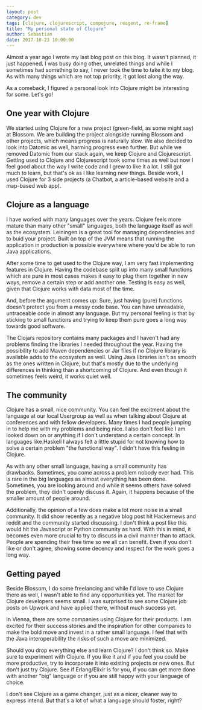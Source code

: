 ```yaml
---
layout: post
category: dev
tags: [clojure, clojurescript, compojure, reagent, re-frame]
title: "My personal state of Clojure"
author: Sebastian
date: 2017-10-23 10:00:00
---
```

Almost a year ago I wrote my last blog post on this blog. It wasn't planned, it just happened. I was busy doing other, unrelated things and while I sometimes had something to say, I never took the time to take it to my blog. As with many things which are not top priority, it got lost along the way.

As a comeback, I figured a personal look into Clojure might be interesting for some. Let's go!

## One year with Clojure

We started using Clojure for a new project (green-field, as some might say) at Blossom. We are building the project alongside running Blossom and other projects, which means progress is naturally slow. We also decided to look into Datomic as well, harming progress even further. But while we removed Datomic from our stack again, we keep Clojure and Clojurescript. Getting used to Clojure and Clojurescript took some times as well but now I feel good about the way I write code and I grew to like it a lot. I still got much to learn, but that's ok as I like learning new things. Beside work, I used Clojure for 3 side projects (a Chatbot, a article-based website and a map-based web app).

## Clojure as a language

I have worked with many languages over the years. Clojure feels more mature than many other "small" languages, both the language itself as well as the ecosystem. Leiningen is a great tool for managing dependencies and to buid your project. Built on top of the JVM means that running the application in production is possible everywhere where you'd be able to run Java applications.

After some time to get used to the Clojure way, I am very fast implementing features in Clojure. Having the codebase split up into many small functions which are pure in most cases makes it easy to plug them together in new ways, remove a certain step or add another one. Testing is easy as well, given that Clojure works with data most of the time.

And, before the argument comes up: Sure, just having (pure) functions doesn't protect you from a messy code base. You can have unreadable, untraceable code in almost any language. But my personal feeling is that by sticking to small functions and trying to keep them pure goes a long way towards good software.

The Clojars repository contains many packages and I haven't had any problems finding the libraries I needed throughout the year. Having the possibility to add Maven dependencies or Jar files if no Clojure library is available adds to the ecosystem as well. Using Java libraries isn't as smooth as the ones written in Clojure, but that's mostly due to the underlying differences in thinking than a shortcoming of Clojure. And even though it sometimes feels weird, it works quiet well.

## The community

Clojure has a small, nice community. You can feel the excitment about the language at our local Usergroup as well as when talking about Clojure at conferences and with fellow developers. Many times I had people jumping in to help me with my problems and being nice. I also don't feel like I am looked down on or anything if I don't understand a certain concept. In languages like Haskell I always felt a little stupid for not knowing how to solve a certain problem "the functional way". I didn't have this feeling in Clojure.

As with any other small language, having a small community has drawbacks. Sometimes, you come across a problem nobody ever had. This is rare in the big languages as almost everything has been done. Sometimes, you are looking around and while it seems others have solved the problem, they didn't openly discuss it. Again, it happens because of the smaller amount of people around.

Additionally, the opinion of a few does make a lot more noise in a small community. It did show recently as a negative blog post hit Hackernews and reddit and the community started discussing. I don't think a post like this would hit the Javascript or Python community as hard. With this in mind, it becomes even more crucial to try to discuss in a civil manner than to attack. People are spending their free time so we all can benefit. Even if you don't like or don't agree, showing some decency and respect for the work goes a long way.

## Getting payed

Beside Blossom, I do some freelancing and while I'd love to use Clojure there as well, I wasn't able to find any opportunities yet. The market for Clojure developers seems small. I was surprised to see some Clojure job posts on Upwork and have applied there, without much success yet.

In Vienna, there are some companies using Clojure for their products. I am excited for their success stories and the inspiration for other companies to make the bold move and invest in a rather small language. I feel that with the Java interoperability the risks of such a move are minimized.

Should you drop everything else and learn Clojure? I don't think so. Make sure to experiment with Clojure. If you like it and if you feel you could be more productive, try to incorporate it into existing projects or new ones. But don't just try Clojure. See if Erlang/Elixir is for you, if you can get more done with another "big" language or if you are still happy with your language of choice.

I don't see Clojure as a game changer, just as a nicer, cleaner way to express intend. But that's a lot of what a language should foster, right?
